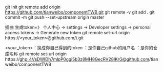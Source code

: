 git init 
git remote add origin https://github.com/tianweibo/componentTWB.git
git remote -v
git add .
git commit -m 
git push --set-upstream origin master



插曲
生成token=》 个人中心 -> settings -> Developer settings -> personal access tokens -> Generate new token
git remote set-url origin https://<your_token>@github.com/<USERNAME>/<REPO>.git

<your_token>：换成你自己得到的token
<USERNAME>：是你自己github的用户名
<REPO>：是你的仓库名称
git remote set-url origin https://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@github.com/tianweibo/componentTWB
